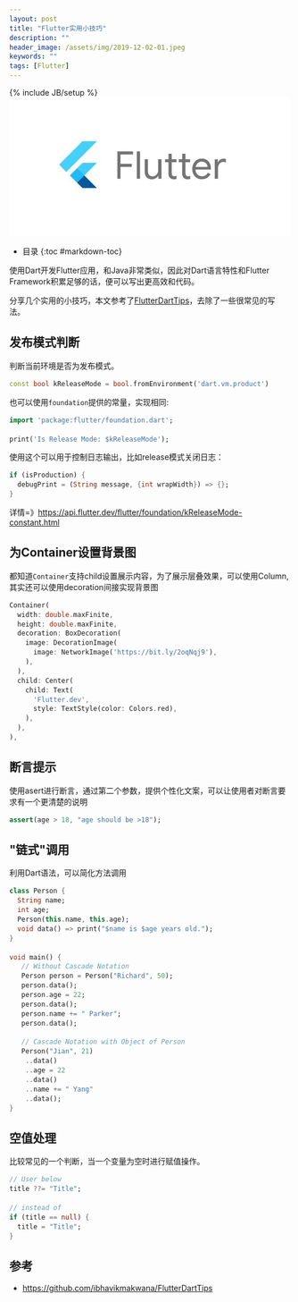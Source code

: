 ```yaml
---
layout: post
title: "Flutter实用小技巧"
description: ""
header_image: /assets/img/2019-12-02-01.jpeg
keywords: ""
tags: [Flutter]
---
```

{% include JB/setup %}
![img](/assets/img/2019-12-02-01.jpeg)

* 目录
{:toc #markdown-toc}

使用Dart开发Flutter应用，和Java非常类似，因此对Dart语言特性和Flutter Framework积累足够的话，便可以写出更高效和代码。

分享几个实用的小技巧，本文参考了[FlutterDartTips](https://github.com/ibhavikmakwana/FlutterDartTips)，去除了一些很常见的写法。

## 发布模式判断
判断当前环境是否为发布模式。

```dart
const bool kReleaseMode = bool.fromEnvironment('dart.vm.product')
```
也可以使用`foundation`提供的常量，实现相同:
```dart
import 'package:flutter/foundation.dart';

print('Is Release Mode: $kReleaseMode');
```
使用这个可以用于控制日志输出，比如release模式关闭日志：
```dart
if (isProduction) {
  debugPrint = (String message, {int wrapWidth}) => {};
}
```

详情=》https://api.flutter.dev/flutter/foundation/kReleaseMode-constant.html

## 为Container设置背景图
都知道`Container`支持child设置展示内容，为了展示层叠效果，可以使用Column,其实还可以使用decoration间接实现背景图
```dart
Container(
  width: double.maxFinite,
  height: double.maxFinite,
  decoration: BoxDecoration(
    image: DecorationImage(
      image: NetworkImage('https://bit.ly/2oqNqj9'),
    ),
  ),
  child: Center(
    child: Text(
      'Flutter.dev',
      style: TextStyle(color: Colors.red),
    ),
  ),
),
```

## 断言提示
使用asert进行断言，通过第二个参数，提供个性化文案，可以让使用者对断言要求有一个更清楚的说明
```dart
assert(age > 18, "age should be >18");
```

## "链式"调用

利用Dart语法，可以简化方法调用
```dart
class Person {
  String name;
  int age;
  Person(this.name, this.age);
  void data() => print("$name is $age years old.");
}

void main() {
   // Without Cascade Notation
   Person person = Person("Richard", 50);
   person.data();
   person.age = 22;
   person.data();
   person.name += " Parker";
   person.data();
   
   // Cascade Notation with Object of Person
   Person("Jian", 21)
    ..data()
    ..age = 22
    ..data()
    ..name += " Yang"
    ..data();
}
```

## 空值处理
比较常见的一个判断，当一个变量为空时进行赋值操作。

```dart
// User below
title ??= "Title";

// instead of
if (title == null) {
  title = "Title";
}
```

## 参考
* https://github.com/ibhavikmakwana/FlutterDartTips
